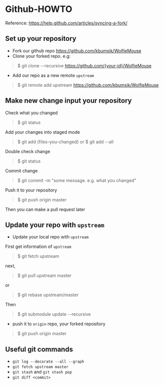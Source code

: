 # Github-HOWTO

Reference: https://help.github.com/articles/syncing-a-fork/

## Set up your repository

* Fork our github repo https://github.com/kbumsik/WolfieMouse
* Clone your forked repo. e.g:

> $ git clone --recursive https://github.com/{your-id}/WolfieMouse

* Add our repo as a new remote `upstream`

> $ git remote add upstream https://github.com/kbumsik/WolfieMouse

## Make new change input your repository

Check what you changed

> $ git status

Add your changes into staged mode

> $ git add {files-you-changed} or  $ git add --all

Double check change

> $ git status

Commit change

> $ git commit -m "some message. e.g. what you changed"

Push it to your repository

> $ git push origin master

Then you can make a pull request later


## Update your repo with `upstream`

* Update your local repo with `upstream`

First get information of `upstream`

> $ git fetch upstream

next,

> $ git pull upstream master

or

> $ git rebase upstream/master

Then

> $ git submodule update --recursive

* push it to `origin` repo, your forked repository

> $ git push origin master

## Useful git commands

* `git log --decorate --all --graph`
* `git fetch upstream master`
* `git stash` and `git stash pop`
* `git diff <commit>`